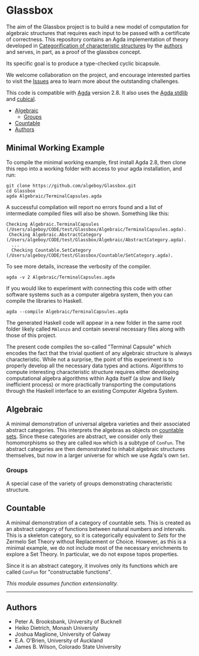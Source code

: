 # Glassbox <!-- omit in toc --> 

The aim of the Glassbox project is to build a new model of computation for algebraic structures that requires each input to be passed with 
a certificate of correctness. This repository contains an Agda implementation of theory developed in 
[Categorification of characteristic structures](https://arxiv.org/abs/2502.01138) by the [authors](#authors) and serves, in part, as a proof of the glassbox concept. 

Its specific goal is to produce a type-checked cyclic bicapsule. 

We welcome collaboration on the project, and encourage interested parties to visit the [Issues](https://github.com/algeboy/Glassbox/issues) area to learn more about the outstanding challenges.

This code is compatible with [Agda](https://agda.readthedocs.io/en/latest/getting-started/what-is-agda.html) version 2.8. It also uses the [Agda stdlib](https://github.com/agda/agda-stdlib) and [cubical](https://github.com/agda/cubical).

- [Algebraic](#algebraic)
	- [Groups](#groups)
- [Countable](#countable)
- [Authors](#authors)

## Minimal Working Example

To compile the minimal working example, first install Agda 2.8, then clone this repo into a working folder with access to your agda installation, and run:
```
git clone https://github.com/algeboy/Glassbox.git
cd Glassbox
agda Algebraic/TerminalCapsules.agda
```
A successful compilation will report no errors found and a list of intermediate compiled files will also be shown. Something like this:
```
Checking Algebraic.TerminalCapsules (/Users/algeboy/CODE/test/Glassbox/Algebraic/TerminalCapsules.agda).
 Checking Algebraic.AbstractCategory (/Users/algeboy/CODE/test/Glassbox/Algebraic/AbstractCategory.agda).
  ...
  Checking Countable.SetCategory (/Users/algeboy/CODE/test/Glassbox/Countable/SetCategory.agda).
```
To see more details, increase the verbosity of the compiler.
```
agda -v 2 Algebraic/TerminalCapsules.agda
```
If you would like to experiment with connecting this code with other software systems such as a computer algebra system, then you can compile the libraries to Haskell.
```
agda --compile Algebraic/TerminalCapsules.agda
```
The generated Haskell code will appear in a new folder in the same root folder likely called `MAlonzo` and contain several necessary files along with those of this project.

The present code compiles the so-called "Terminal Capsule" which encodes the fact that the trivial quotient of any algebraic structure is always characteristic.  While not a surprise, the point of this experiment is to properly develop all the necessary data types and actions.  Algorithms to compute interesting characteristic structure requires either developing computational algebra algorithms within Agda itself (a slow and likely inefficient process) or more practically transporting the computations through the Haskell interface to an existing Computer Algebra System.


## Algebraic 

A minimal demonstration of universal algebra varieties and their associated abstract categories.  This interprets the algebras as objects on [countable sets](#countable).  Since these categories are abstract, we  consider only their homomorphisms so they are called `Hom` which is a subtype of `ConFun`.  The abstract categories are then demonstrated to inhabit algebraic structures themselves, but now in a larger universe for which we use Agda's own `Set`.

### Groups

A special case of the variety of groups demonstrating characteristic structure.

## Countable 

A minimal demonstration of a category of countable sets.  This is created as an abstract category of functions between natural numbers and intervals.  This is a skeleton category, so it is categorically equivalent to $Sets$ for the Zermelo Set Theory without Replacement or Choice.  However, as this is a minimal example, we do not include most of the necessary enrichments to explore a Set Theory.  In particular, we do not expose topos properties.

Since it is an abstract category, it involves only its functions which are called `ConFun` for "constructable functions".

*This module assumes function extensionality.*

---

## Authors

 * Peter A. Brooksbank, University of Bucknell
 * Heiko Dietrich, Monash University
 * Joshua Maglione, University of Galway
 * E.A. O'Brien, University of Auckland
 * James B. Wilson, Colorado State University

